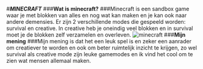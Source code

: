 #_**MINECRAFT**_
###**Wat is minecraft?** 
###Minecraft is een sandbox game waar je met blokken van alles en nog wat kan maken en je kan ook naar andere demensies. Er zijn 2 verschillende modes die gespeeld worden: survival en creative. In creative heb je oneindig veel blokken en in survival moet je de blokken zelf verzamelen en overleven.
![minecraft](https://www.google.com/url?sa=i&url=https%3A%2F%2Fdirect.playstation.com%2Fen-us%2Fgames%2Fgame%2Fminecraft-starter-collection-ps4.3005161&psig=AOvVaw1UON6wnxcfGNOXTEATUfsV&ust=1634123130703000&source=images&cd=vfe&ved=0CAsQjRxqFwoTCMDlwpjdxPMCFQAAAAAdAAAAABAD)
###__Mijn mening__
###Mijn mening is dat het een leuk spel is en zeker een aanrader om creatiever te worden en ook om beter ruimtelijk inzicht te krijgen, zo wel survival als creative mode zijn leuke gamemodes en ik vind het cool om te zien wat mensen allemaal maken. 
